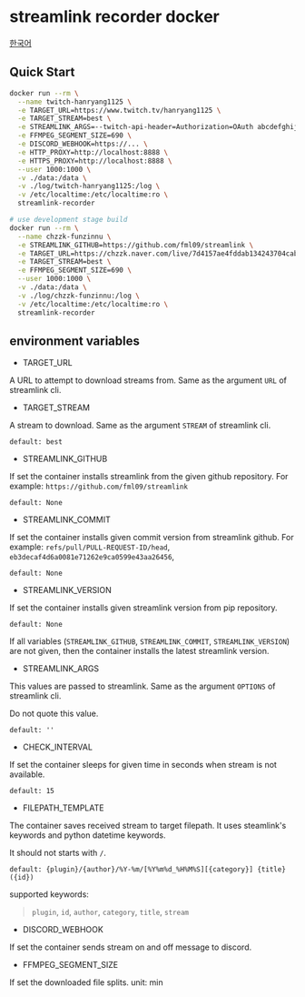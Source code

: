 # streamlink recorder docker

[한국어](./readme.ko.md)

## Quick Start

```bash
docker run --rm \
  --name twitch-hanryang1125 \
  -e TARGET_URL=https://www.twitch.tv/hanryang1125 \
  -e TARGET_STREAM=best \
  -e STREAMLINK_ARGS=--twitch-api-header=Authorization=OAuth abcdefghijklmnopqrstuvwxyz0123 \
  -e FFMPEG_SEGMENT_SIZE=690 \
  -e DISCORD_WEBHOOK=https://... \
  -e HTTP_PROXY=http://localhost:8888 \
  -e HTTPS_PROXY=http://localhost:8888 \
  --user 1000:1000 \
  -v ./data:/data \
  -v ./log/twitch-hanryang1125:/log \
  -v /etc/localtime:/etc/localtime:ro \
  streamlink-recorder
```

```bash
# use development stage build
docker run --rm \
  --name chzzk-funzinnu \
  -e STREAMLINK_GITHUB=https://github.com/fml09/streamlink \
  -e TARGET_URL=https://chzzk.naver.com/live/7d4157ae4fddab134243704cab847f23 \
  -e TARGET_STREAM=best \
  -e FFMPEG_SEGMENT_SIZE=690 \
  --user 1000:1000 \
  -v ./data:/data \
  -v ./log/chzzk-funzinnu:/log \
  -v /etc/localtime:/etc/localtime:ro \
  streamlink-recorder
```

## environment variables

- TARGET_URL

A URL to attempt to download streams from. Same as the argument `URL` of streamlink cli.

- TARGET_STREAM

A stream to download. Same as the argument `STREAM` of streamlink cli.

`default: best`

- STREAMLINK_GITHUB

If set the container installs streamlink from the given github repository. For example: `https://github.com/fml09/streamlink`

`default: None`

- STREAMLINK_COMMIT

If set the container installs given commit version from streamlink github. For example: `refs/pull/PULL-REQUEST-ID/head`, `eb3decaf4d6a0081e71262e9ca0599e43aa26456`,

`default: None`

- STREAMLINK_VERSION

If set the container installs given streamlink version from pip repository.

`default: None`

If all variables (`STREAMLINK_GITHUB`, `STREAMLINK_COMMIT`, `STREAMLINK_VERSION`) are not given, then the container installs the latest streamlink version.

- STREAMLINK_ARGS

This values are passed to streamlink. Same as the argument `OPTIONS` of streamlink cli.

Do not quote this value.

`default: ''`

- CHECK_INTERVAL

If set the container sleeps for given time in seconds when stream is not available.

`default: 15`

- FILEPATH_TEMPLATE

The container saves received stream to target filepath. It uses steamlink's keywords and python datetime keywords.

It should not starts with `/`.

`default: {plugin}/{author}/%Y-%m/[%Y%m%d_%H%M%S][{category}] {title} ({id})`

supported keywords:

> `plugin`, `id`, `author`, `category`, `title`, `stream`

- DISCORD_WEBHOOK

If set the container sends stream on and off message to discord.

- FFMPEG_SEGMENT_SIZE

If set the downloaded file splits. unit: min
